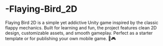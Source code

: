 # -Flaying-Bird_2D
Flaying Bird 2D is a simple yet addictive Unity game inspired by the classic flappy mechanics. Built for learning and fun, the project features clean 2D design, customizable assets, and smooth gameplay. Perfect as a starter template or for publishing your own mobile game. 🚀🎮
